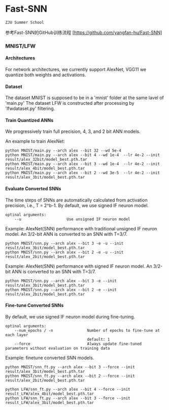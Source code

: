 # Fast-SNN

`ZJU Summer School`

参考Fast-SNN的GitHub训练流程 [https://github.com/yangfan-hu/Fast-SNN]

### MNIST/LFW

#### Architectures

For network architectures, we currently support AlexNet, VGG11 we quantize both weights and activations. 

#### Dataset

The dataset MNIST is supposed to be in a 'mnist' folder at the same lavel of 'main.py'
The dataset LFW is constructed after processing by 'lfwdataset.py'  filtering.

#### Train Quantized ANNs

We progressively train full precision, 4, 3, and 2 bit ANN models.

An example to train AlexNet:

```
python MNIST/main.py --arch alex --bit 32 --wd 5e-4
python MNIST/main.py --arch alex --bit 4 --wd 1e-4  --lr 4e-2 --init result/alex_32bit/model_best.pth.tar
python MNIST/main.py --arch alex --bit 3 --wd 1e-4  --lr 4e-2 --init result/alex_4bit/model_best.pth.tar
python MNIST/main.py --arch alex --bit 2 --wd 3e-5  --lr 4e-2 --init result/alex_3bit/model_best.pth.tar
```

#### Evaluate Converted SNNs

The time steps of SNNs are automatically calculated from activation precision, i.e., T = 2^b-1. By default, we use signed IF neuron model.

```
optinal arguments:
    --u                    Use unsigned IF neuron model
```

Example: AlexNet(SNN) performance with traditional unsigned IF neuron model. An 3/2-bit ANN is converted to an SNN with T=3/7.

```
python MNIST/snn.py --arch alex --bit 3 -e -u --init result/alex_3bit/model_best.pth.tar
python MNIST/snn.py --arch alex --bit 2 -e -u --init result/alex_2bit/model_best.pth.tar
```

Example: AlexNet(SNN) performance with signed IF neuron model. An 3/2-bit ANN is converted to an SNN with T=3/7.

```
python MNIST/snn.py --arch alex --bit 3 -e --init result/alex_3bit/model_best.pth.tar
python MNIST/snn.py --arch alex --bit 2 -e --init result/alex_2bit/model_best.pth.tar
```

#### Fine-tune Converted SNNs

By default, we use signed IF neuron model during fine-tuning.

```
optinal arguments:
    --num_epochs / -n               Number of epochs to fine-tune at each layer
                                    default: 1
    --force                         Always update fine-tuned parameters without evaluation on training data
```

Example: finetune converted SNN models.

```
python MNIST/snn_ft.py --arch alex --bit 3 --force --init result/alex_3bit/model_best.pth.tar
python MNIST/snn_ft.py --arch alex --bit 2 --force --init result/alex_2bit/model_best.pth.tar

python LFW/snn_ft.py --arch alex --bit 4 --force --init result_LFW/alex_4bit/model_best.pth.tar
python LFW/snn_ft.py --arch alex --bit 3 --force --init result_LFW/alex_3bit/model_best.pth.tar
```

